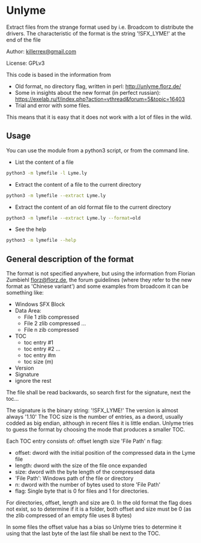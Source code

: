# Unlyme

Extract files from the strange format used by i.e. Broadcom to distribute the drivers.
The characteristic of the format is the string '!SFX_LYME!' at the end of the file

Author:
  killerrex@gmail.com

License: GPLv3

This code is based in the information from
* Old format, no directory flag, written in perl: http://unlyme.florz.de/
* Some in insights about the new format (in perfect russian): https://exelab.ru/f/index.php?action=vthread&forum=5&topic=16403
* Trial and error with some files.

This means that it is easy that it does not work with a lot of files in the wild.

## Usage
You can use the module from a python3 script, or from the command line.
* List the content of a file
```bash
python3 -m lymefile -l Lyme.ly
```
* Extract the content of a file to the current directory
```bash
python3 -m lymefile --extract Lyme.ly
```
* Extract the content of an old format file to the current directory
```bash
python3 -m lymefile --extract Lyme.ly --format=old
```
* See the help
```bash
python3 -m lymefile --help
```

## General description of the format

The format is not specified anywhere, but using the information from Florian Zumbiehl <florz@florz.de>, the forum guidelines (where they refer to the new format as 'Chinese variant') and some examples from broadcom it can be something like:

* Windows SFX Block
* Data Area:
  * File 1 zlib compressed
  * File 2 zlib compressed
  ...
  * File n zib compressed
* TOC
  * toc entry #1
  * toc entry #2
  ...
  * toc entry #m
  * toc size (m)
* Version
* Signature
* ignore the rest

The file shall be read backwards, so search first for the signature, next the toc...

The signature is the binary string: '!SFX_LYME!'
The version is almost always '1.10'
The TOC size is the number of entries, as a dword, usually codded as big endian, although in recent files it is little endian. Unlyme tries to guess the format by choosing the mode that produces a smaller TOC.

Each TOC entry consists of:
offset length size 'File Path' n flag:
* offset: dword with the initial position of the compressed data in the Lyme file
* length: dword with the size of the file once expanded
* size: dword with the byte length of the compressed data
* 'File Path': Windows path of the file or directory
* n: dword with the number of bytes used to store 'File Path'
* flag: Single byte that is 0 for files and 1 for directories.

For directories, offset, length and size are 0.
In the old format the flag does not exist, so to determine if it is a folder, both offset and size must be 0 (as the zlib compressed of an empty file uses 8 bytes)

In some files the offset value has a bias so Unlyme tries to determine it using that the last byte of the last file shall be next to the TOC.
